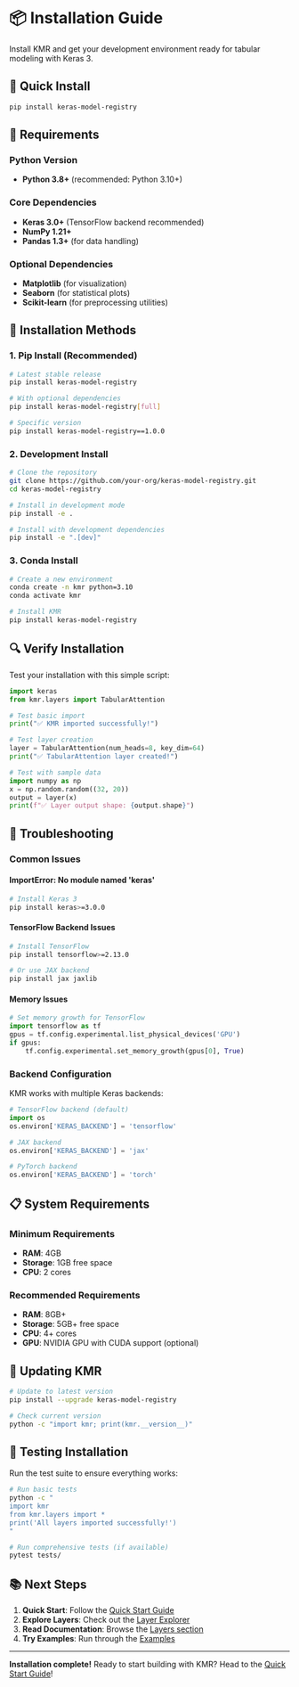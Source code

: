 # 📦 Installation Guide

Install KMR and get your development environment ready for tabular modeling with Keras 3.

## 🎯 Quick Install

```bash
pip install keras-model-registry
```

## 🔧 Requirements

### Python Version
- **Python 3.8+** (recommended: Python 3.10+)

### Core Dependencies
- **Keras 3.0+** (TensorFlow backend recommended)
- **NumPy 1.21+**
- **Pandas 1.3+** (for data handling)

### Optional Dependencies
- **Matplotlib** (for visualization)
- **Seaborn** (for statistical plots)
- **Scikit-learn** (for preprocessing utilities)

## 🚀 Installation Methods

### 1. **Pip Install (Recommended)**
```bash
# Latest stable release
pip install keras-model-registry

# With optional dependencies
pip install keras-model-registry[full]

# Specific version
pip install keras-model-registry==1.0.0
```

### 2. **Development Install**
```bash
# Clone the repository
git clone https://github.com/your-org/keras-model-registry.git
cd keras-model-registry

# Install in development mode
pip install -e .

# Install with development dependencies
pip install -e ".[dev]"
```

### 3. **Conda Install**
```bash
# Create a new environment
conda create -n kmr python=3.10
conda activate kmr

# Install KMR
pip install keras-model-registry
```

## 🔍 Verify Installation

Test your installation with this simple script:

```python
import keras
from kmr.layers import TabularAttention

# Test basic import
print("✅ KMR imported successfully!")

# Test layer creation
layer = TabularAttention(num_heads=8, key_dim=64)
print("✅ TabularAttention layer created!")

# Test with sample data
import numpy as np
x = np.random.random((32, 20))
output = layer(x)
print(f"✅ Layer output shape: {output.shape}")
```

## 🐛 Troubleshooting

### Common Issues

#### **ImportError: No module named 'keras'**
```bash
# Install Keras 3
pip install keras>=3.0.0
```

#### **TensorFlow Backend Issues**
```bash
# Install TensorFlow
pip install tensorflow>=2.13.0

# Or use JAX backend
pip install jax jaxlib
```

#### **Memory Issues**
```python
# Set memory growth for TensorFlow
import tensorflow as tf
gpus = tf.config.experimental.list_physical_devices('GPU')
if gpus:
    tf.config.experimental.set_memory_growth(gpus[0], True)
```

### Backend Configuration

KMR works with multiple Keras backends:

```python
# TensorFlow backend (default)
import os
os.environ['KERAS_BACKEND'] = 'tensorflow'

# JAX backend
os.environ['KERAS_BACKEND'] = 'jax'

# PyTorch backend
os.environ['KERAS_BACKEND'] = 'torch'
```

## 📋 System Requirements

### Minimum Requirements
- **RAM**: 4GB
- **Storage**: 1GB free space
- **CPU**: 2 cores

### Recommended Requirements
- **RAM**: 8GB+
- **Storage**: 5GB+ free space
- **CPU**: 4+ cores
- **GPU**: NVIDIA GPU with CUDA support (optional)

## 🔄 Updating KMR

```bash
# Update to latest version
pip install --upgrade keras-model-registry

# Check current version
python -c "import kmr; print(kmr.__version__)"
```

## 🧪 Testing Installation

Run the test suite to ensure everything works:

```bash
# Run basic tests
python -c "
import kmr
from kmr.layers import *
print('All layers imported successfully!')
"

# Run comprehensive tests (if available)
pytest tests/
```

## 📚 Next Steps

1. **Quick Start**: Follow the [Quick Start Guide](quickstart.md)
2. **Explore Layers**: Check out the [Layer Explorer](../layers-explorer.md)
3. **Read Documentation**: Browse the [Layers section](../layers/)
4. **Try Examples**: Run through the [Examples](../examples/README.md)

---

**Installation complete!** Ready to start building with KMR? Head to the [Quick Start Guide](quickstart.md)!
